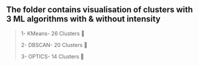 ## The folder contains visualisation of clusters with 3 ML algorithms with & without intensity

> 1- KMeans- 26 Clusters :ice_cube:
> 
> 2- DBSCAN- 20 Clusters :ice_cube:
> 
> 3- OPTICS- 14 Clusters :ice_cube:
